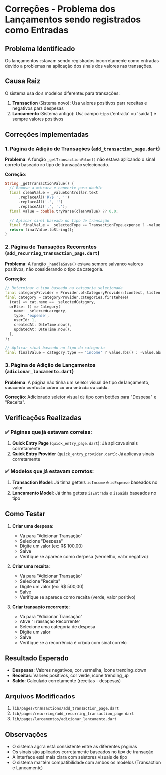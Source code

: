 # Correções - Problema dos Lançamentos sendo registrados como Entradas

## Problema Identificado

Os lançamentos estavam sendo registrados incorretamente como entradas devido a problemas na aplicação dos sinais dos valores nas transações.

## Causa Raiz

O sistema usa dois modelos diferentes para transações:

1. **Transaction** (Sistema novo): Usa valores positivos para receitas e negativos para despesas
2. **Lancamento** (Sistema antigo): Usa campo `tipo` ('entrada' ou 'saida') e sempre valores positivos

## Correções Implementadas

### 1. Página de Adição de Transações (`add_transaction_page.dart`)

**Problema**: A função `_getTransactionValue()` não estava aplicando o sinal correto baseado no tipo de transação selecionado.

**Correção**: 
```dart
String _getTransactionValue() {
  // Remove a máscara e converte para double
  final cleanValue = _valueController.text
      .replaceAll('R\$ ', '')
      .replaceAll('.', '')
      .replaceAll(',', '.');
  final value = double.tryParse(cleanValue) ?? 0.0;
  
  // Aplicar sinal baseado no tipo de transação
  final finalValue = _selectedType == TransactionType.expense ? -value.abs() : value.abs();
  return finalValue.toString();
}
```

### 2. Página de Transações Recorrentes (`add_recurring_transaction_page.dart`)

**Problema**: A função `_handleSave()` estava sempre salvando valores positivos, não considerando o tipo da categoria.

**Correção**:
```dart
// Determinar o tipo baseado na categoria selecionada
final categoryProvider = Provider.of<CategoryProvider>(context, listen: false);
final category = categoryProvider.categories.firstWhere(
  (cat) => cat.name == _selectedCategory,
  orElse: () => Category(
    name: _selectedCategory,
    type: 'expense',
    userId: 1,
    createdAt: DateTime.now(),
    updatedAt: DateTime.now(),
  ),
);

// Aplicar sinal baseado no tipo da categoria
final finalValue = category.type == 'income' ? value.abs() : -value.abs();
```

### 3. Página de Adição de Lançamentos (`adicionar_lancamento.dart`)

**Problema**: A página não tinha um seletor visual de tipo de lançamento, causando confusão sobre se era entrada ou saída.

**Correção**: Adicionado seletor visual de tipo com botões para "Despesa" e "Receita".

## Verificações Realizadas

### ✅ Páginas que já estavam corretas:

1. **Quick Entry Page** (`quick_entry_page.dart`): Já aplicava sinais corretamente
2. **Quick Entry Provider** (`quick_entry_provider.dart`): Já aplicava sinais corretamente

### ✅ Modelos que já estavam corretos:

1. **Transaction Model**: Já tinha getters `isIncome` e `isExpense` baseados no valor
2. **Lancamento Model**: Já tinha getters `isEntrada` e `isSaida` baseados no tipo

## Como Testar

1. **Criar uma despesa**:
   - Vá para "Adicionar Transação"
   - Selecione "Despesa"
   - Digite um valor (ex: R$ 100,00)
   - Salve
   - Verifique se aparece como despesa (vermelho, valor negativo)

2. **Criar uma receita**:
   - Vá para "Adicionar Transação"
   - Selecione "Receita"
   - Digite um valor (ex: R$ 500,00)
   - Salve
   - Verifique se aparece como receita (verde, valor positivo)

3. **Criar transação recorrente**:
   - Vá para "Adicionar Transação"
   - Ative "Transação Recorrente"
   - Selecione uma categoria de despesa
   - Digite um valor
   - Salve
   - Verifique se a recorrência é criada com sinal correto

## Resultado Esperado

- **Despesas**: Valores negativos, cor vermelha, ícone trending_down
- **Receitas**: Valores positivos, cor verde, ícone trending_up
- **Saldo**: Calculado corretamente (receitas - despesas)

## Arquivos Modificados

1. `lib/pages/transactions/add_transaction_page.dart`
2. `lib/pages/recurring/add_recurring_transaction_page.dart`
3. `lib/pages/lancamentos/adicionar_lancamento.dart`

## Observações

- O sistema agora está consistente entre as diferentes páginas
- Os sinais são aplicados corretamente baseados no tipo de transação
- A interface está mais clara com seletores visuais de tipo
- O sistema mantém compatibilidade com ambos os modelos (Transaction e Lancamento)
